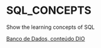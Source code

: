 # SQL_CONCEPTS
Show the learning concepts of SQL

[Banco de Dados, conteúdo  DIO](src/BANCO_DE_DADOS.png)
